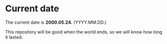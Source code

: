 # Current date

The current date is **2000.05.24.** (YYYY.MM.DD.)

This repository will be good when the world ends, so we will know how long it lasted.